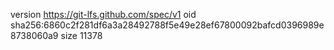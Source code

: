 version https://git-lfs.github.com/spec/v1
oid sha256:6860c2f281df6a3a28492788f5e49e28ef67800092bafcd0396989e8738060a9
size 11378
